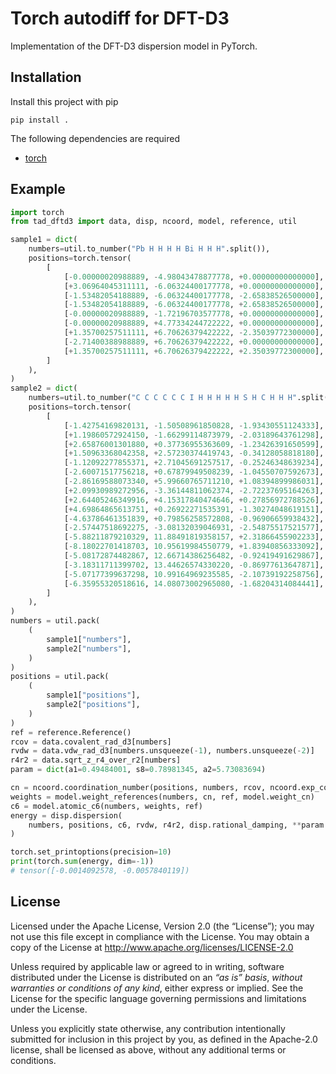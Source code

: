# Torch autodiff for DFT-D3

Implementation of the DFT-D3 dispersion model in PyTorch.


## Installation

Install this project with pip

```
pip install .
```

The following dependencies are required

- [torch](https://pytorch.org/)


## Example

```python
import torch
from tad_dftd3 import data, disp, ncoord, model, reference, util

sample1 = dict(
    numbers=util.to_number("Pb H H H H Bi H H H".split()),
    positions=torch.tensor(
        [
            [-0.00000020988889, -4.98043478877778, +0.00000000000000],
            [+3.06964045311111, -6.06324400177778, +0.00000000000000],
            [-1.53482054188889, -6.06324400177778, -2.65838526500000],
            [-1.53482054188889, -6.06324400177778, +2.65838526500000],
            [-0.00000020988889, -1.72196703577778, +0.00000000000000],
            [-0.00000020988889, +4.77334244722222, +0.00000000000000],
            [+1.35700257511111, +6.70626379422222, -2.35039772300000],
            [-2.71400388988889, +6.70626379422222, +0.00000000000000],
            [+1.35700257511111, +6.70626379422222, +2.35039772300000],
        ]
    ),
)
sample2 = dict(
    numbers=util.to_number("C C C C C C I H H H H H S H C H H H".split(" ")),
    positions=torch.tensor(
        [
            [-1.42754169820131, -1.50508961850828, -1.93430551124333],
            [+1.19860572924150, -1.66299114873979, -2.03189643761298],
            [+2.65876001301880, +0.37736955363609, -1.23426391650599],
            [+1.50963368042358, +2.57230374419743, -0.34128058818180],
            [-1.12092277855371, +2.71045691257517, -0.25246348639234],
            [-2.60071517756218, +0.67879949508239, -1.04550707592673],
            [-2.86169588073340, +5.99660765711210, +1.08394899986031],
            [+2.09930989272956, -3.36144811062374, -2.72237695164263],
            [+2.64405246349916, +4.15317840474646, +0.27856972788526],
            [+4.69864865613751, +0.26922271535391, -1.30274048619151],
            [-4.63786461351839, +0.79856258572808, -0.96906659938432],
            [-2.57447518692275, -3.08132039046931, -2.54875517521577],
            [-5.88211879210329, 11.88491819358157, +2.31866455902233],
            [-8.18022701418703, 10.95619984550779, +1.83940856333092],
            [-5.08172874482867, 12.66714386256482, -0.92419491629867],
            [-3.18311711399702, 13.44626574330220, -0.86977613647871],
            [-5.07177399637298, 10.99164969235585, -2.10739192258756],
            [-6.35955320518616, 14.08073002965080, -1.68204314084441],
        ]
    ),
)
numbers = util.pack(
    (
        sample1["numbers"],
        sample2["numbers"],
    )
)
positions = util.pack(
    (
        sample1["positions"],
        sample2["positions"],
    )
)
ref = reference.Reference()
rcov = data.covalent_rad_d3[numbers]
rvdw = data.vdw_rad_d3[numbers.unsqueeze(-1), numbers.unsqueeze(-2)]
r4r2 = data.sqrt_z_r4_over_r2[numbers]
param = dict(a1=0.49484001, s8=0.78981345, a2=5.73083694)

cn = ncoord.coordination_number(positions, numbers, rcov, ncoord.exp_count)
weights = model.weight_references(numbers, cn, ref, model.weight_cn)
c6 = model.atomic_c6(numbers, weights, ref)
energy = disp.dispersion(
    numbers, positions, c6, rvdw, r4r2, disp.rational_damping, **param
)

torch.set_printoptions(precision=10)
print(torch.sum(energy, dim=-1))
# tensor([-0.0014092578, -0.0057840119])
```


## License

Licensed under the Apache License, Version 2.0 (the “License”);
you may not use this file except in compliance with the License.
You may obtain a copy of the License at
http://www.apache.org/licenses/LICENSE-2.0

Unless required by applicable law or agreed to in writing, software
distributed under the License is distributed on an *“as is” basis*,
*without warranties or conditions of any kind*, either express or implied.
See the License for the specific language governing permissions and
limitations under the License.

Unless you explicitly state otherwise, any contribution intentionally
submitted for inclusion in this project by you, as defined in the
Apache-2.0 license, shall be licensed as above, without any additional
terms or conditions.
